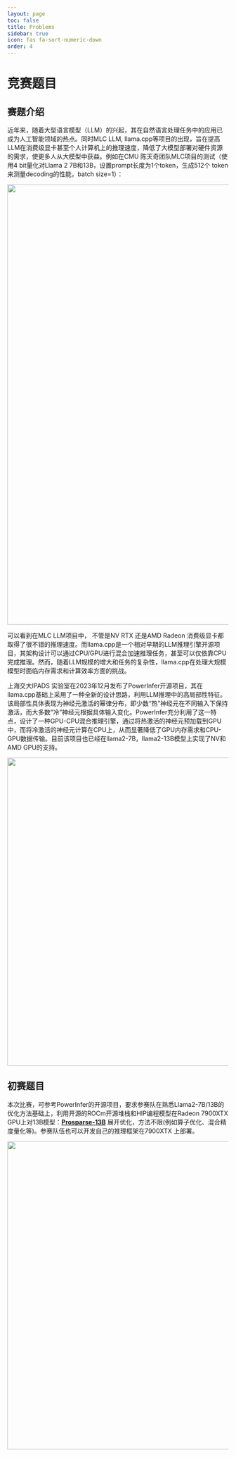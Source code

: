 ```yaml
---
layout: page
toc: false
title: Problems
sidebar: true
icon: fas fa-sort-numeric-down
order: 4
---
```

# 竞赛题目

## 赛题介绍

近年来，随着大型语言模型（LLM）的兴起，其在自然语言处理任务中的应用已成为人工智能领域的热点。同时MLC LLM, llama.cpp等项目的出现，旨在提高LLM在消费级显卡甚至个人计算机上的推理速度，降低了大模型部署对硬件资源的需求，使更多人从大模型中获益。例如在CMU 陈天奇团队MLC项目的测试（使用4 bit量化对Llama 2 7B和13B，设置prompt长度为1个token，生成512个 token来测量decoding的性能，batch size=1）：

<p align="middle">
    <img src="{% link media/p1.png %}" width="1000" class="center">
</p>



可以看到在MLC LLM项目中， 不管是NV RTX 还是AMD Radeon 消费级显卡都取得了很不错的推理速度。而llama.cpp是一个相对早期的LLM推理引擎开源项目，其架构设计可以通过CPU/GPU进行混合加速推理任务，甚至可以仅依靠CPU完成推理。然而，随着LLM规模的增大和任务的复杂性，llama.cpp在处理大规模模型时面临内存需求和计算效率方面的挑战。

上海交大IPADS 实验室在2023年12月发布了PowerInfer开源项目，其在llama.cpp基础上采用了一种全新的设计思路，利用LLM推理中的高局部性特征。该局部性具体表现为神经元激活的幂律分布，即少数“热”神经元在不同输入下保持激活，而大多数“冷”神经元根据具体输入变化。PowerInfer充分利用了这一特点，设计了一种GPU-CPU混合推理引擎，通过将热激活的神经元预加载到GPU中，而将冷激活的神经元计算在CPU上，从而显著降低了GPU内存需求和CPU-GPU数据传输。目前该项目也已经在llama2-7B，llama2-13B模型上实现了NV和AMD GPU的支持。 

<p align="middle">
    <img src="{% link media/p2.png %}" width="700" class="center">
</p>



## **初赛题目**
本次比赛，可参考PowerInfer的开源项目，要求参赛队在熟悉Llama2-7B/13B的优化方法基础上，利用开源的ROCm开源堆栈和HIP编程模型在Radeon 7900XTX GPU上对13B模型：**[Prosparse-13B](https://huggingface.co/PowerInfer/prosparse-llama-2-13b-gguf)** 展开优化，方法不限(例如算子优化、混合精度量化等)。参赛队伍也可以开发自己的推理框架在7900XTX 上部署。

<p align="middle">
    <img src="{% link media/p3.png %}" width="700" class="center">
</p>
